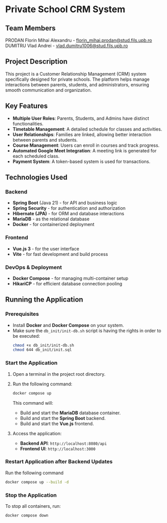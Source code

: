 # Private School CRM System

## Team Members
PRODAN Florin Mihai Alexandru - florin_mihai.prodan@stud.fils.upb.ro  
DUMITRU Vlad Andrei - vlad.dumitru1006@stud.fils.upb.ro  

## Project Description
This project is a Customer Relationship Management (CRM) system specifically designed for private schools. The platform helps manage interactions between parents, students, and administrators, ensuring smooth communication and organization.

## Key Features
- **Multiple User Roles**: Parents, Students, and Admins have distinct functionalities.
- **Timetable Management**: A detailed schedule for classes and activities.
- **User Relationships**: Families are linked, allowing better interaction between parents and students.
- **Course Management**: Users can enroll in courses and track progress.
- **Automated Google Meet Integration**: A meeting link is generated for each scheduled class.
- **Payment System**: A token-based system is used for transactions.

## Technologies Used
### Backend
- **Spring Boot** (Java 21) - for API and business logic  
- **Spring Security** - for authentication and authorization  
- **Hibernate (JPA)** - for ORM and database interactions  
- **MariaDB** - as the relational database  
- **Docker** - for containerized deployment  

### Frontend
- **Vue.js 3** - for the user interface  
- **Vite** - for fast development and build process  

### DevOps & Deployment
- **Docker Compose** - for managing multi-container setup  
- **HikariCP** - for efficient database connection pooling  

## Running the Application
### Prerequisites
- Install **Docker** and **Docker Compose** on your system.
- Make sure the `db_init/init-db.sh` script is having the rights in order to be executed:
   ```sh
   chmod +x db_init/init-db.sh
   chmod 644 db_init/init.sql
   ```

### Start the Application
1. Open a terminal in the project root directory.
2. Run the following command:
   ```sh
   docker compose up
   ```
   This command will:
   - Build and start the **MariaDB** database container.
   - Build and start the **Spring Boot** backend.
   - Build and start the **Vue.js** frontend.

3. Access the application:
   - **Backend API**: `http://localhost:8080/api`
   - **Frontend UI**: `http://localhost:3000`

### Restart Application after Backend Updates
Run the following command
```sh
docker compose up --build -d
```

### Stop the Application
To stop all containers, run:
```sh
docker compose down
```
